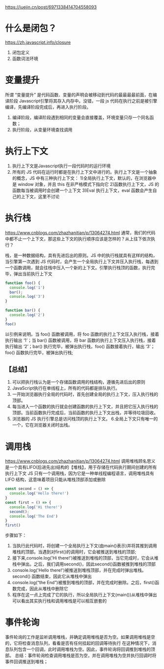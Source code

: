 <!--
 * @Author: your name
 * @Date: 2021-06-10 15:22:08
 * @LastEditTime: 2021-07-06 16:36:14
 * @LastEditors: Please set LastEditors
 * @Description: In User Settings Edit
 * @FilePath: /methodsAccumulation/JS/闭包.md
-->
https://juejin.cn/post/6971338414704558093
# 什么是闭包？
https://zh.javascript.info/closure
1. 闭包定义
2. 函数词法环境
# 变量提升
所谓 “变量提升” 是代码函数、变量的声明会被移动到代码的最最最最前面，在编译阶段 Javascript引擎将其存入内存中。没错，一段 js 代码在执行之前是被引擎编译，先编译阶段完成后，再进入执行阶段。
1. 编译阶段，编译阶段遇到相同的变量会直接覆盖，环境变量只存一个同名函数；
2. 执行阶段，从变量环境查找调用

# 执行上下文
1. 执行上下文是Javascript执行一段代码时的运行环境
2. 所有的 JS 代码在运行时都是在执行上下文中进行的。执行上下文是一个抽象的概念，JS 中有三种执行上下文：
1)全局执行上下文，默认的，在浏览器中是 window 对象，并且 this 在非严格模式下指向它
2)函数执行上下文，JS 的函数每当被调用时会创建一个上下文
3)Eval 执行上下文，eval 函数会产生自己的上下文，这里不讨论

# 执行栈
https://www.cnblogs.com/zhazhanitian/p/13064274.html
通常，我们的代码中都不止一个上下文，那这些上下文的执行顺序应该是怎样的？从上往下依次执行？

栈，是一种数据结构，具有先进后出的原则。JS 中的执行栈就具有这样的结构，当引擎第一次遇到 JS 代码时，会产生一个全局执行上下文并压入执行栈，每遇到一个函数调用，就会往栈中压入一个新的上下文。引擎执行栈顶的函数，执行完毕，弹出当前执行上下文
```js
function foo() {
  console.log('1')
  bar();
  console.log('3')
}
 
function bar() {
  console.log('2')
}
foo()
```
以引例来说明。当 foo() 函数被调用，将 foo 函数的执行上下文压入执行栈，接着执行输出 ‘1’；当 bar() 函数被调用，将 bar 函数的执行上下文压入执行栈，接着执行输出 ‘2’；bar() 执行完毕，被弹出执行栈，foo() 函数接着执行，输出 ‘3’；foo() 函数执行完毕，被弹出执行栈;
## 【总结】
1. 可以把执行栈认为是一个存储函数调用的栈结构，遵循先进后出的原则
2. JavaScript执行在单线程上，所有的代码都是排队执行。
3. 一开始浏览器执行全局的代码时，首先创建全局的执行上下文，压入执行栈的顶部。
4. 每当进入一个函数的执行就会创建函数的执行上下文，并且把它压入执行栈的顶部。当前函数执行完成后，当前函数的执行上下文出栈，并等待垃圾回收。
5. 浏览器的 JS 执行引擎总是访问栈顶的执行上下文。
6.全局上下文只有唯一的一个，它在浏览器关闭时出栈。
# 调用栈
https://www.cnblogs.com/zhazhanitian/p/13064274.html
调用堆栈顾名思义是一个具有LIFO(后进先出)结构的【堆栈】，用于存储在代码执行期间创建的所有执行上下文
JS 只有一个调用栈，因为它是一种单线程编程语言，调用堆栈具有 LIFO 结构，这意味着项目只能从堆栈顶部添加或删除
```js
const second = () => {
  console.log('Hello there!')
}
const first = () => {
  console.log('Hi there!')
  second();
  console.log('The End')
}
first()
```
步骤如下：
1. 当执行此代码时，将创建一个全局执行上下文(由main()表示)并将其推到调用堆栈的顶部。当遇到对first()的调用时，它会被推送到堆栈的顶部;
2. 接下来,console.log('Hi there!')被推送到堆栈的顶部，当它完成时，它会从堆栈中弹出。之后，我们调用second()，因此second()函数被推到堆栈的顶部
3. console.log('Hello there!')被推送到堆栈顶部，并在完成时弹出堆栈。second() 函数结束，因此它从堆栈中弹出
4. console.log(“the End”)被推到堆栈的顶部，并在完成时删除。之后，first()函数完成，因此从堆栈中删除它
5. 程序在这一点上完成了它的执行，所以全局执行上下文(main())从堆栈中弹出
可以看出其实执行栈和调用堆栈是可以相互嵌套的

# 事件轮询
事件轮询的工作是监听调用堆栈，并确定调用堆栈是否为空。如果调用堆栈是空的，它将检查消息队列，看看是否有任何挂起的回调等待执行
在这种情况下，消息队列包含一个回调，此时调用堆栈为空。因此，事件轮询将回调推到堆栈的顶部。
总结：事件轮询检查调用堆栈是否为空，并在调用堆栈为空并执行回调时将事件回调推送到堆栈；